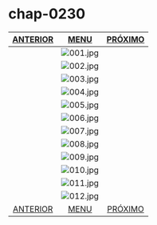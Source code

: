 # chap-0230
|[ANTERIOR](/chap-0229/readme.md)|[MENU](/readme.md)|[PRÓXIMO](/chap-0231/readme.md)|
 |:--:|:--:|:--:|
||![001.jpg](001.jpg)||
||![002.jpg](002.jpg)||
||![003.jpg](003.jpg)||
||![004.jpg](004.jpg)||
||![005.jpg](005.jpg)||
||![006.jpg](006.jpg)||
||![007.jpg](007.jpg)||
||![008.jpg](008.jpg)||
||![009.jpg](009.jpg)||
||![010.jpg](010.jpg)||
||![011.jpg](011.jpg)||
||![012.jpg](012.jpg)||
|[ANTERIOR](/chap-0229/readme.md)|[MENU](/readme.md)|[PRÓXIMO](/chap-0231/readme.md)|
